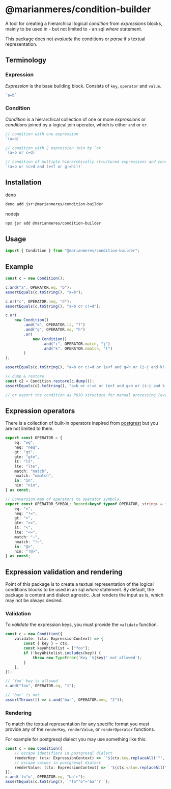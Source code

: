 # @marianmeres/condition-builder

A tool for creating a hierarchical logical _condition_ from _expressions_ blocks, mainly
to be used in - but not limited to - an sql _where_ statement.

This package does not _evaluate_ the conditions or _parse_ it's textual representation.

## Terminology

### Expression

_Expression_ is the base building block. Consists of `key`, `operator` and `value`.

```ts
`a=b`
```

### Condition

_Condition_ is a hierarchical collection of one or more _expressions_ or _conditions_ 
joined by a logical join operator, which is either `and` or `or`.

```ts
// condition with one expression
`(a=b)`

// condition with 2 expression join by `or`
`(a=b or c=d)`

// condition of multiple hierarchically structured expressions and conditions
`(a=b or (c>d and (e<f or g!=h)))`
```

## Installation

deno

```sh
deno add jsr:@marianmeres/condition-builder
```

nodejs

```sh
npx jsr add @marianmeres/condition-builder
```

## Usage

```ts
import { Condition } from "@marianmeres/condition-builder";
```


## Example 

```ts
const c = new Condition();

c.and("a", OPERATOR.eq, "b");
assertEquals(c.toString(), "a=b");

c.or("c", OPERATOR.neq, "d");
assertEquals(c.toString(), "a=b or c!=d");

c.or(
    new Condition()
        .and("e", OPERATOR.lt, "f")
        .and("g", OPERATOR.eq, "h")
        .or(
            new Condition()
                .and("i", OPERATOR.match, "j")
                .and("k", OPERATOR.nmatch, "l")
        )
);

assertEquals(c.toString(), "a=b or c!=d or (e<f and g=h or (i~j and k!~l))";);

// dump & restore
const c2 = Condition.restore(c.dump());
assertEquals(c2.toString(), "a=b or c!=d or (e<f and g=h or (i~j and k!~l))";);

// or export the condition as POJO structure for manual processing (evaluation)
```

## Expression operators

There is a collection of built-in operators inspired from 
[postgrest](https://docs.postgrest.org/en/v12/references/api/tables_views.html) but you
are not limited to them.

```ts
export const OPERATOR = {
    eq: "eq",
    neq: "neq",
    gt: "gt",
    gte: "gte",
    lt: "lt",
    lte: "lte",
    match: "match",
    nmatch: "nmatch",
    in: "in",
    nin: "nin",
} as const;

// Conversion map of operators to operator symbols.
export const OPERATOR_SYMBOL: Record<keyof typeof OPERATOR, string> = {
    eq: "=",
    neq: "!=",
    gt: ">",
    gte: ">=",
    lt: "<",
    lte: "<=",
    match: "~",
    nmatch: "!~",
    in: "@>",
    nin: "!@>",
} as const;

```

## Expression validation and rendering

Point of this package is to create a textual representation of the logical conditions
blocks to be used in an sql _where_ statement. By default, the package is content and 
dialect agnostic. Just renders the input as is, which may not be always desired.

### Validation

To _validate_ the expression keys, you must provide the `validate` function.

```ts
const c = new Condition({
    validate: (ctx: ExpressionContext) => {
        const { key } = ctx;
        const keyWhitelist = ["foo"];
        if (!keyWhitelist.includes(key)) {
            throw new TypeError(`Key '${key}' not allowed`);
        }
    },
});

// `foo` key is allowed
c.and("foo", OPERATOR.eq, "1");

// `bar` is not
assertThrows(() => c.and("bar", OPERATOR.neq, "2"));
```

### Rendering

To match the textual representation for any specific format you must provide any of 
the `renderKey`, `renderValue`, or `renderOperator` functions. 

For example for postgresql dialect you may use something like this:

```ts
const c = new Condition({
    // escape identifiers in postgresql dialect
    renderKey: (ctx: ExpressionContext) => `"${ctx.key.replaceAll('"', '""')}"`,
    // escape values in postgresql dialect
    renderValue: (ctx: ExpressionContext) => `'${ctx.value.replaceAll("'", "''")}'`,
});
c.and('fo"o', OPERATOR.eq, "ba'r");
assertEquals(c.toString(), `"fo""o"='ba''r'`);
```